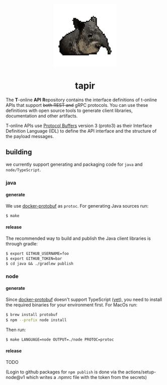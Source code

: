 <div align="center">
  <img src="doku/tapir.png" height="200" alt="tapir"/>
   <h1>tapir</h1>
</div>

The **T**-online **API** **R**epository contains the interface definitions of t-online APIs
that support ~~both REST and~~ gRPC protocols. You can use these definitions with open source
tools to generate client libraries, documentation and other artifacts.

T-online APIs use [Protocol Buffers](https://github.com/google/protobuf) version 3 (proto3) 
as their Interface Definition Language (IDL) to define the API interface and the structure of the 
payload messages.

## building

we currently support generating and packaging code for `java` and `node/TypeScript`.

### java

#### generate
 
We use [docker-protobuf](https://github.com/TheThingsIndustries/docker-protobuf) as `protoc`. For generating
Java sources run:

```bash
$ make
```

#### release

The recommended way to build and publish the Java client libraries is through gradle:

```shell script
$ export GITHUB_USERNAME=foo
$ export GITHUB_TOKEN=bar
$ cd java && ./gradlew publish
``` 

### node

#### generate

Since [docker-protobuf](https://github.com/TheThingsIndustries/docker-protobuf) doesn't support TypeScript 
([yet](https://github.com/TheThingsIndustries/docker-protobuf/issues/9)), you need to install the required 
binaries for your environment first. For MacOs run:

```bash
$ brew install protobuf
$ npm --prefix node install
```

Then run:

```bash
$ make LANGUAGE=node OUTPUT=./node PROTOC=protoc
```

#### release

TODO

(Login to github packages for `npm publish` is done via the actions/setup-node@v1 which writes a .npmrc file with the token from the secrets)


